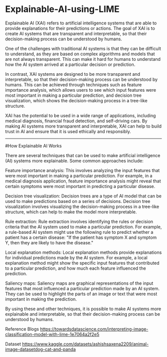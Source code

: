 # Explainable-AI-using-LIME

Explainable AI (XAI) refers to artificial intelligence systems that are able to provide explanations for their predictions or actions. The goal of XAI is to create AI systems that are transparent and interpretable, so that their decision-making process can be understood by humans.

One of the challenges with traditional AI systems is that they can be difficult to understand, as they are based on complex algorithms and models that are not always transparent. This can make it hard for humans to understand how the AI system arrived at a particular decision or prediction.

In contrast, XAI systems are designed to be more transparent and interpretable, so that their decision-making process can be understood by humans. This can be achieved through techniques such as feature importance analysis, which allows users to see which input features were most important in making a particular prediction, and decision tree visualization, which shows the decision-making process in a tree-like structure.

XAI has the potential to be used in a wide range of applications, including medical diagnosis, financial fraud detection, and self-driving cars. By making AI systems more transparent and interpretable, XAI can help to build trust in AI and ensure that it is used ethically and responsibly.

-----------------------------------------------------------------------------------------------------------------------------------------------------------

#How Explainable AI Works

There are several techniques that can be used to make artificial intelligence (AI) systems more explainable. Some common approaches include:

Feature importance analysis: This involves analyzing the input features that were most important in making a particular prediction. For example, in a medical diagnosis application, feature importance analysis might reveal that certain symptoms were most important in predicting a particular disease.

Decision tree visualization: Decision trees are a type of AI model that can be used to make predictions based on a series of decisions. Decision tree visualization involves visualizing the decision-making process in a tree-like structure, which can help to make the model more interpretable.

Rule extraction: Rule extraction involves identifying the rules or decision criteria that the AI system used to make a particular prediction. For example, a rule-based AI system might use the following rule to predict whether a patient has a certain disease: "If the patient has symptom X and symptom Y, then they are likely to have the disease."

Local explanation methods: Local explanation methods provide explanations for individual predictions made by the AI system. For example, a local explanation method might show the specific input features that contributed to a particular prediction, and how much each feature influenced the prediction.

Saliency maps: Saliency maps are graphical representations of the input features that most influenced a particular prediction made by an AI system. They can be used to highlight the parts of an image or text that were most important in making the prediction.

By using these and other techniques, it is possible to make AI systems more explainable and interpretable, so that their decision-making process can be understood by humans.

Reference Blogs
https://towardsdatascience.com/interpreting-image-classification-model-with-lime-1e7064a2f2e5

Dataset
https://www.kaggle.com/datasets/ashishsaxena2209/animal-image-datasetdog-cat-and-panda
